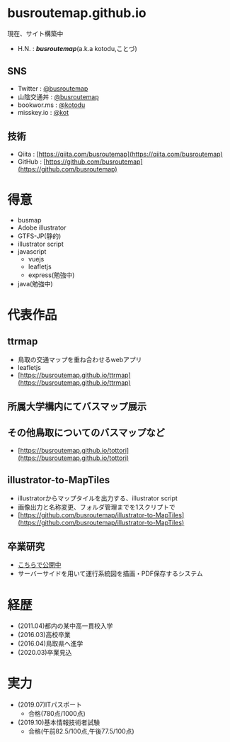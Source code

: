 # busroutemap.github.io
現在、サイト構築中

- H.N. : ***busroutemap***(a.k.a kotodu,ことづ)

## SNS
- Twitter : [@busroutemap](https://twitter.com/busroutemap)
- 山陰交通丼 : [@busroutemap](https://mstdn.sanin.link/@busroutemap)
- bookwor.ms : [@kotodu](https://bookwor.ms/@kotodu)
- misskey.io : [@kot](https://misskey.io/@kot)

## 技術
- Qiita : [https://qiita.com/busroutemap](https://qiita.com/busroutemap)
- GitHub : [https://github.com/busroutemap](https://github.com/busroutemap)

# 得意
- busmap
- Adobe illustrator
- GTFS-JP(静的)
- illustrator script
- javascript
    - vuejs
    - leafletjs
    - express(勉強中)
- java(勉強中)

# 代表作品
## ttrmap
- 鳥取の交通マップを重ね合わせるwebアプリ
- leafletjs
- [https://busroutemap.github.io/ttrmap](https://busroutemap.github.io/ttrmap)

## 所属大学構内にてバスマップ展示

## その他鳥取についてのバスマップなど
- [https://busroutemap.github.io/tottori](https://busroutemap.github.io/tottori)

## illustrator-to-MapTiles
- illustratorからマップタイルを出力する、illustrator script
- 画像出力と名称変更、フォルダ管理までを1スクリプトで
- [https://github.com/busroutemap/illustrator-to-MapTiles](https://github.com/busroutemap/illustrator-to-MapTiles)

## 卒業研究
- [こちらで公開中](https://github.com/busroutemap/Bus-Stops-Information-from-GTFS)
- サーバーサイドを用いて運行系統図を描画・PDF保存するシステム

# 経歴
- (2011.04)都内の某中高一貫校入学
- (2016.03)高校卒業
- (2016.04)鳥取県へ進学
- (2020.03)卒業見込

# 実力
- (2019.07)ITパスポート
    - 合格(780点/1000点)
- (2019.10)基本情報技術者試験
    - 合格(午前82.5/100点,午後77.5/100点)

